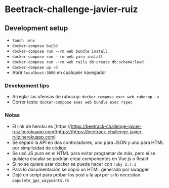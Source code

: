 # Beetrack-challenge-javier-ruiz

## Development setup

* `touch .env`
* `docker-compose build`
* `docker-compose run --rm web bundle install`
* `docker-compose run --rm web yarn install`
* `docker-compose run --rm web rails db:create db:schema:load`
* `docker-compose up -d`
* Abrir `localhost:3000` en cualquier navegador

### Development tips

* Arreglar las ofensas de rubocop: `docker-compose exec web rubocop -a`
* Correr tests: `docker-compose exec web bundle exec rspec`

### Notas
- El link de heroku es [https://https://beetrack-challenge-javier-ruiz.herokuapp.com](https://https://beetrack-challenge-javier-ruiz.herokuapp.com)
- Se separó la API en dos controladores, uno para JSON y uno para HTML por simplicidad de código
- Se usó JS puro en el HTML para evitar programar de más, pero si se quisiera escalar se podrían crear componentes en Vue.js o React
- Si no se quiere usar docker se puede hacer con `ruby 2.7.1`
- Para lo documentación se copió un HTML generado por swagger
- Dejé un script para probar los post a la api por si lo necesitan `populate_gps_waypoints.rb`

